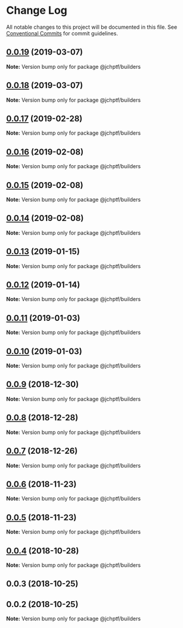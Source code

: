# Change Log

All notable changes to this project will be documented in this file.
See [Conventional Commits](https://conventionalcommits.org) for commit guidelines.

## [0.0.19](https://github.com/jheinnic/portfolio-monorepo/compare/@jchptf/builders@0.0.18...@jchptf/builders@0.0.19) (2019-03-07)

**Note:** Version bump only for package @jchptf/builders





## [0.0.18](https://github.com/jheinnic/portfolio-monorepo/compare/@jchptf/builders@0.0.17...@jchptf/builders@0.0.18) (2019-03-07)

**Note:** Version bump only for package @jchptf/builders





## [0.0.17](https://github.com/jheinnic/portfolio-monorepo/compare/@jchptf/builders@0.0.16...@jchptf/builders@0.0.17) (2019-02-28)

**Note:** Version bump only for package @jchptf/builders





## [0.0.16](https://github.com/jheinnic/portfolio-monorepo/compare/@jchptf/builders@0.0.14...@jchptf/builders@0.0.16) (2019-02-08)

**Note:** Version bump only for package @jchptf/builders





## [0.0.15](https://github.com/jheinnic/portfolio-monorepo/compare/@jchptf/builders@0.0.14...@jchptf/builders@0.0.15) (2019-02-08)

**Note:** Version bump only for package @jchptf/builders





## [0.0.14](https://github.com/jheinnic/portfolio-monorepo/compare/@jchptf/builders@0.0.13...@jchptf/builders@0.0.14) (2019-02-08)

**Note:** Version bump only for package @jchptf/builders





## [0.0.13](https://github.com/jheinnic/portfolio-monorepo/compare/@jchptf/builders@0.0.12...@jchptf/builders@0.0.13) (2019-01-15)

**Note:** Version bump only for package @jchptf/builders





## [0.0.12](https://github.com/jheinnic/portfolio-monorepo/compare/@jchptf/builders@0.0.11...@jchptf/builders@0.0.12) (2019-01-14)

**Note:** Version bump only for package @jchptf/builders





## [0.0.11](https://github.com/jheinnic/portfolio-monorepo/compare/@jchptf/builders@0.0.10...@jchptf/builders@0.0.11) (2019-01-03)

**Note:** Version bump only for package @jchptf/builders





## [0.0.10](https://github.com/jheinnic/portfolio-monorepo/compare/@jchptf/builders@0.0.9...@jchptf/builders@0.0.10) (2019-01-03)

**Note:** Version bump only for package @jchptf/builders





## [0.0.9](https://github.com/jheinnic/portfolio-monorepo/compare/@jchptf/builders@0.0.8...@jchptf/builders@0.0.9) (2018-12-30)

**Note:** Version bump only for package @jchptf/builders





## [0.0.8](https://github.com/jheinnic/portfolio-monorepo/compare/@jchptf/builders@0.0.7...@jchptf/builders@0.0.8) (2018-12-28)

**Note:** Version bump only for package @jchptf/builders





## [0.0.7](https://github.com/jheinnic/portfolio-monorepo/compare/@jchptf/builders@0.0.5...@jchptf/builders@0.0.7) (2018-12-26)

**Note:** Version bump only for package @jchptf/builders





## [0.0.6](https://github.com/jheinnic/portfolio-monorepo/compare/@jchptf/builders@0.0.5...@jchptf/builders@0.0.6) (2018-11-23)

**Note:** Version bump only for package @jchptf/builders





## [0.0.5](https://github.com/jheinnic/portfolio-monorepo/compare/@jchptf/builders@0.0.4...@jchptf/builders@0.0.5) (2018-11-23)

**Note:** Version bump only for package @jchptf/builders





## [0.0.4](https://github.com/jheinnic/portfolio-monorepo/compare/@jchptf/builders@0.0.3...@jchptf/builders@0.0.4) (2018-10-28)

**Note:** Version bump only for package @jchptf/builders





## 0.0.3 (2018-10-25)



## 0.0.2 (2018-10-25)

**Note:** Version bump only for package @jchptf/builders
